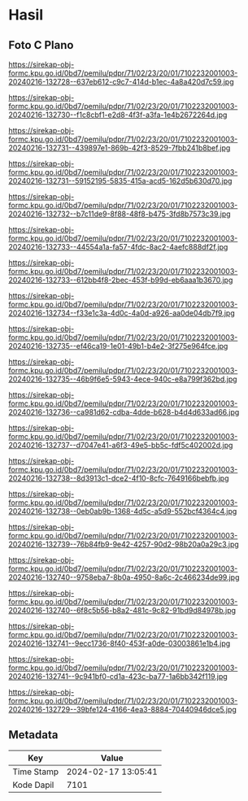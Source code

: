 # Hasil

## Foto C Plano

https://sirekap-obj-formc.kpu.go.id/0bd7/pemilu/pdpr/71/02/23/20/01/7102232001003-20240216-132728--637eb612-c9c7-414d-b1ec-4a8a420d7c59.jpg

https://sirekap-obj-formc.kpu.go.id/0bd7/pemilu/pdpr/71/02/23/20/01/7102232001003-20240216-132730--f1c8cbf1-e2d8-4f3f-a3fa-1e4b2672264d.jpg

https://sirekap-obj-formc.kpu.go.id/0bd7/pemilu/pdpr/71/02/23/20/01/7102232001003-20240216-132731--439897e1-869b-42f3-8529-7fbb241b8bef.jpg

https://sirekap-obj-formc.kpu.go.id/0bd7/pemilu/pdpr/71/02/23/20/01/7102232001003-20240216-132731--59152195-5835-415a-acd5-162d5b630d70.jpg

https://sirekap-obj-formc.kpu.go.id/0bd7/pemilu/pdpr/71/02/23/20/01/7102232001003-20240216-132732--b7c11de9-8f88-48f8-b475-3fd8b7573c39.jpg

https://sirekap-obj-formc.kpu.go.id/0bd7/pemilu/pdpr/71/02/23/20/01/7102232001003-20240216-132733--44554a1a-fa57-4fdc-8ac2-4aefc888df2f.jpg

https://sirekap-obj-formc.kpu.go.id/0bd7/pemilu/pdpr/71/02/23/20/01/7102232001003-20240216-132733--612bb4f8-2bec-453f-b99d-eb6aaa1b3670.jpg

https://sirekap-obj-formc.kpu.go.id/0bd7/pemilu/pdpr/71/02/23/20/01/7102232001003-20240216-132734--f33e1c3a-4d0c-4a0d-a926-aa0de04db7f9.jpg

https://sirekap-obj-formc.kpu.go.id/0bd7/pemilu/pdpr/71/02/23/20/01/7102232001003-20240216-132735--ef46ca19-1e01-49b1-b4e2-3f275e964fce.jpg

https://sirekap-obj-formc.kpu.go.id/0bd7/pemilu/pdpr/71/02/23/20/01/7102232001003-20240216-132735--46b9f6e5-5943-4ece-940c-e8a799f362bd.jpg

https://sirekap-obj-formc.kpu.go.id/0bd7/pemilu/pdpr/71/02/23/20/01/7102232001003-20240216-132736--ca981d62-cdba-4dde-b628-b4d4d633ad66.jpg

https://sirekap-obj-formc.kpu.go.id/0bd7/pemilu/pdpr/71/02/23/20/01/7102232001003-20240216-132737--d7047e41-a6f3-49e5-bb5c-fdf5c402002d.jpg

https://sirekap-obj-formc.kpu.go.id/0bd7/pemilu/pdpr/71/02/23/20/01/7102232001003-20240216-132738--8d3913c1-dce2-4f10-8cfc-7649166bebfb.jpg

https://sirekap-obj-formc.kpu.go.id/0bd7/pemilu/pdpr/71/02/23/20/01/7102232001003-20240216-132738--0eb0ab9b-1368-4d5c-a5d9-552bcf4364c4.jpg

https://sirekap-obj-formc.kpu.go.id/0bd7/pemilu/pdpr/71/02/23/20/01/7102232001003-20240216-132739--76b84fb9-9e42-4257-90d2-98b20a0a29c3.jpg

https://sirekap-obj-formc.kpu.go.id/0bd7/pemilu/pdpr/71/02/23/20/01/7102232001003-20240216-132740--9758eba7-8b0a-4950-8a6c-2c466234de99.jpg

https://sirekap-obj-formc.kpu.go.id/0bd7/pemilu/pdpr/71/02/23/20/01/7102232001003-20240216-132740--6f8c5b56-b8a2-481c-9c82-91bd9d84978b.jpg

https://sirekap-obj-formc.kpu.go.id/0bd7/pemilu/pdpr/71/02/23/20/01/7102232001003-20240216-132741--9ecc1736-8f40-453f-a0de-03003861e1b4.jpg

https://sirekap-obj-formc.kpu.go.id/0bd7/pemilu/pdpr/71/02/23/20/01/7102232001003-20240216-132741--9c941bf0-cd1a-423c-ba77-1a6bb342f119.jpg

https://sirekap-obj-formc.kpu.go.id/0bd7/pemilu/pdpr/71/02/23/20/01/7102232001003-20240216-132729--39bfe124-4166-4ea3-8884-70440946dce5.jpg


## Metadata

| Key        | Value               |
| ---------- | ------------------- |
| Time Stamp | 2024-02-17 13:05:41 |
| Kode Dapil | 7101                |



